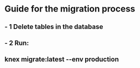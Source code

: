 # Guide for the migration process 

## - 1 Delete tables in the database

## - 2 Run: 

## knex migrate:latest --env production
